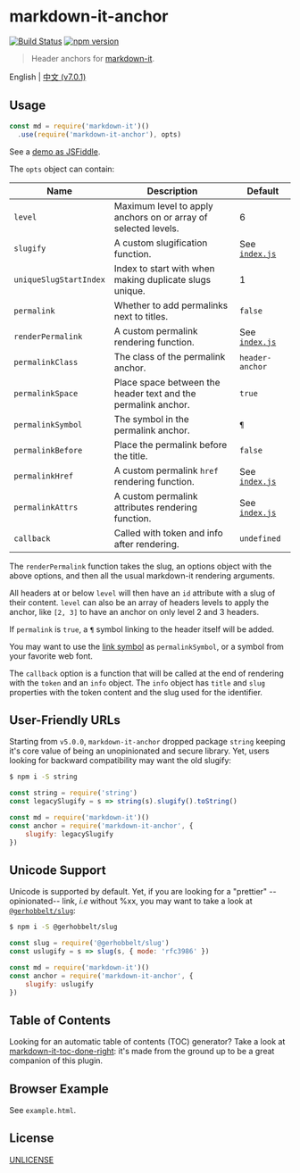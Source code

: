 # markdown-it-anchor 

[![Build Status](https://img.shields.io/travis/GerHobbelt/markdown-it-anchor/master.svg?style=flat)](https://travis-ci.org/GerHobbelt/markdown-it-anchor)
[![npm version](http://img.shields.io/npm/v/@gerhobbelt/markdown-it-anchor.svg?style=flat-square)](https://www.npmjs.org/package/@gerhobbelt/markdown-it-anchor)

> Header anchors for [markdown-it].

[markdown-it]: https://github.com/markdown-it/markdown-it

English | [中文 (v7.0.1)](./README-zh_CN.md)

## Usage

```js
const md = require('markdown-it')()
  .use(require('markdown-it-anchor'), opts)
```

See a [demo as JSFiddle](https://jsfiddle.net/9ukc8dy6/).

The `opts` object can contain:

Name                   | Description                                                    | Default
-----------------------|----------------------------------------------------------------|-----------------------------------
`level`                | Maximum level to apply anchors on or array of selected levels. | 6
`slugify`              | A custom slugification function.                               | See [`index.js`](index.js)
`uniqueSlugStartIndex` | Index to start with when making duplicate slugs unique.        | 1
`permalink`            | Whether to add permalinks next to titles.                      | `false`
`renderPermalink`      | A custom permalink rendering function.                         | See [`index.js`](index.js)
`permalinkClass`       | The class of the permalink anchor.                             | `header-anchor`
`permalinkSpace`       | Place space between the header text and the permalink anchor.  | `true`
`permalinkSymbol`      | The symbol in the permalink anchor.                            | `¶`
`permalinkBefore`      | Place the permalink before the title.                          | `false`
`permalinkHref`        | A custom permalink `href` rendering function.                  | See [`index.js`](index.js)
`permalinkAttrs`       | A custom permalink attributes rendering function.              | See [`index.js`](index.js)
`callback`             | Called with token and info after rendering.                    | `undefined`

The `renderPermalink` function takes the slug, an options object with
the above options, and then all the usual markdown-it rendering
arguments.

All headers at or below `level` will then have an `id` attribute with a slug
of their content. `level` can also be an array of headers levels to
apply the anchor, like `[2, 3]` to have an anchor on only level 2 and
3 headers.

If `permalink` is `true`, a `¶` symbol linking to the header itself will
be added.

You may want to use the [link symbol](http://graphemica.com/🔗) as
`permalinkSymbol`, or a symbol from your favorite web font.

The `callback` option is a function that will be called at the end of
rendering with the `token` and an `info` object.  The `info` object has
`title` and `slug` properties with the token content and the slug used
for the identifier.


## User-Friendly URLs

Starting from `v5.0.0`, `markdown-it-anchor` dropped package `string`
keeping it's core value of being an unopinionated and secure library. Yet,
users looking for backward compatibility may want the old slugify:

```sh
$ npm i -S string
```

```js
const string = require('string')
const legacySlugify = s => string(s).slugify().toString()

const md = require('markdown-it')()
const anchor = require('markdown-it-anchor', {
	slugify: legacySlugify
})
```


## Unicode Support

Unicode is supported by default. Yet, if you are looking for a "prettier"
--opinionated-- link, _i.e_ without %xx, you may want to take a look at [`@gerhobbelt/slug`](https://github.com/GerHobbelt/node-slug):

```sh
$ npm i -S @gerhobbelt/slug
```

```js
const slug = require('@gerhobbelt/slug')
const uslugify = s => slug(s, { mode: 'rfc3986' })

const md = require('markdown-it')()
const anchor = require('markdown-it-anchor', {
	slugify: uslugify
})
```


## Table of Contents

Looking for an automatic table of contents (TOC) generator? Take a look at
[markdown-it-toc-done-right](https://www.npmjs.com/package/markdown-it-toc-done-right): it's
made from the ground up to be a great companion of this plugin.


## Browser Example

See `example.html`.


## License

[UNLICENSE](https://github.com/GerHobbelt/markdown-it-anchor/blob/master/UNLICENSE)

